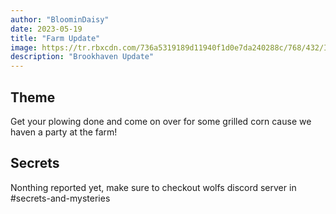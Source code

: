 ```yaml
---
author: "BloominDaisy"
date: 2023-05-19
title: "Farm Update"
image: https://tr.rbxcdn.com/736a5319189d11940f1d0e7da240288c/768/432/Image/Png
description: "Brookhaven Update"
---
```


## Theme

Get your plowing done and come on over for some grilled corn cause we haven a party at the farm!

## Secrets

Nonthing reported yet, make sure to checkout wolfs discord server in #secrets-and-mysteries 